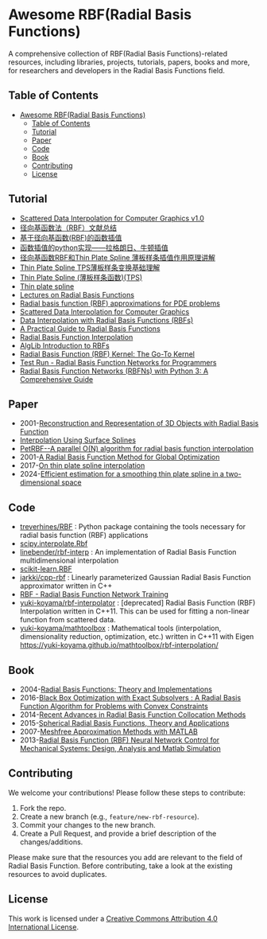 # Awesome RBF(Radial Basis Functions)

A comprehensive collection of  RBF(Radial Basis Functions)-related resources, including libraries, projects, tutorials, papers, books and more, for researchers and developers in the Radial Basis Functions field.



## Table of Contents

- [Awesome RBF(Radial Basis Functions)](#awesome-radial-basis-functions)
  - [Table of Contents](#table-of-contents)
  - [Tutorial](#tutorial)
  - [Paper](#paper)
  - [Code](#code)
  - [Book](#book)
  - [Contributing](#contributing)
  - [License](#license)


## Tutorial

- [Scattered Data Interpolation for Computer Graphics v1.0](http://www.scribblethink.org/Courses/ScatteredInterpolation/scatteredinterpcoursenotes.pdf)
- [径向基函数法（RBF）文献总结](https://www.cnblogs.com/xuruilong100/p/17893376.html)
- [基于径向基函数(RBF)的函数插值](https://zfoox.blog.csdn.net/article/details/105670892)
- [函数插值的python实现——拉格朗日、牛顿插值](https://blog.csdn.net/xfijun/article/details/108082019)
- [径向基函数RBF和Thin Plate Spline 薄板样条插值作用原理讲解](https://blog.csdn.net/ykn37/article/details/132783841)
- [Thin Plate Spline TPS薄板样条变换基础理解](https://blog.csdn.net/c0ldHEart/article/details/121336266)
- [Thin Plate Spline (薄板样条函数)(TPS)](https://www.cnblogs.com/mysunnyday/archive/2011/08/27/2155375.html)
- [Thin plate spline](https://www.wikiwand.com/en/Thin_plate_spline)
- [Lectures on Radial Basis Functions](https://www.math.unipd.it/~demarchi/RBF/LectureNotes.pdf#page=47.74)
- [Radial basis function (RBF) approximations for PDE problems](https://www2.it.uu.se/itwiki.php?page=about_us/divisions/scientific_computing/project/rbf&action=browse)
- [Scattered Data Interpolation for Computer Graphics](http://scribblethink.org/Courses/ScatteredInterpolation/scatteredinterpcoursenotes.pdf)
- [Data Interpolation with Radial Basis Functions (RBFs)](https://shihchinw.github.io/2018/10/data-interpolation-with-radial-basis-functions-rbfs.html)
- [A Practical Guide to Radial Basis Functions](https://num.math.uni-goettingen.de/schaback/teaching/sc.pdf)
- [Radial Basis Function Interpolation](https://core.ac.uk/download/pdf/37320748.pdf)
- [AlgLib Introduction to RBFs](https://www.alglib.net/interpolation/introductiontorbfs.php)
- [Radial Basis Function (RBF) Kernel: The Go-To Kernel](https://towardsdatascience.com/radial-basis-function-rbf-kernel-the-go-to-kernel-acf0d22c798a)
- [Test Run - Radial Basis Function Networks for Programmers](https://learn.microsoft.com/en-us/archive/msdn-magazine/2013/october/test-run-radial-basis-function-networks-for-programmers)
- [Radial Basis Function Networks (RBFNs) with Python 3: A Comprehensive Guide](https://innovationyourself.com/radial-basis-function-networks-rbfn/)

## Paper

- 2001-[Reconstruction and Representation of 3D Objects with Radial Basis Function](https://www.cs.jhu.edu/~misha/Fall05/Papers/carr01.pdf)
- [Interpolation Using Surface Splines](https://sci-hub.se/10.2514/3.44330)
- [PetRBF--A parallel O(N) algorithm for radial basis function interpolation](https://arxiv.org/abs/0909.5413)
- 2001-[A Radial Basis Function Method for Global Optimization](https://link.springer.com/article/10.1023/A:1011255519438)
- 2017-[On thin plate spline interpolation](https://arxiv.org/pdf/1705.05178)
- 2024-[Efficient estimation for a smoothing thin plate spline in a two-dimensional space](https://arxiv.org/pdf/2404.01902)

## Code

- [treverhines/RBF](https://github.com/treverhines/RBF) : Python package containing the tools necessary for radial basis function (RBF) applications
- [scipy.interpolate.Rbf](https://docs.scipy.org/doc/scipy/reference/generated/scipy.interpolate.Rbf.html)
- [linebender/rbf-interp](https://github.com/linebender/rbf-interp) : An implementation of Radial Basis Function multidimensional interpolation
- [scikit-learn.RBF](https://scikit-learn.org/stable/modules/generated/sklearn.gaussian_process.kernels.RBF.html)
- [jarkki/cpp-rbf](https://github.com/jarkki/cpp-rbf) : Linearly parameterized Gaussian Radial Basis Function approximator written in C++
- [RBF - Radial Basis Function Network Training](https://borgelt.net/rbf.html)
- [yuki-koyama/rbf-interpolator](https://github.com/yuki-koyama/rbf-interpolator) : [deprecated] Radial Basis Function (RBF) Interpolation written in C++11. This can be used for fitting a non-linear function from scattered data.
- [yuki-koyama/mathtoolbox](https://github.com/yuki-koyama/mathtoolbox) : Mathematical tools (interpolation, dimensionality reduction, optimization, etc.) written in C++11 with Eigen  https://yuki-koyama.github.io/mathtoolbox/rbf-interpolation/



## Book

- 2004-[Radial Basis Functions: Theory and Implementations](https://zh.singlelogin.re/book/764092/ea95c0/radial-basis-functions-theory-and-implementations.html)
- 2016-[Black Box Optimization with Exact Subsolvers : A Radial Basis Function Algorithm for Problems with Convex Constraints](https://dokumen.pub/black-box-optimization-with-exact-subsolvers-a-radial-basis-function-algorithm-for-problems-with-convex-constraints-1nbsped-9783832591465-9783832543297.html)
- 2014-[Recent Advances in Radial Basis Function Collocation Methods](https://zh.singlelogin.re/book/2261516/6e2ea0/recent-advances-in-radial-basis-function-collocation-methods.html)
- 2015-[Spherical Radial Basis Functions, Theory and Applications](https://zh.singlelogin.re/book/2570601/b4e016/spherical-radial-basis-functions-theory-and-applications.html)
- 2007-[Meshfree Approximation Methods with MATLAB](https://zh.singlelogin.re/book/2472384/d21510/meshfree-approximation-methods-with-matlab.html)
- 2013-[Radial Basis Function (RBF) Neural Network Control for Mechanical Systems: Design, Analysis and Matlab Simulation](https://zh.singlelogin.re/book/2115389/4c30b9/radial-basis-function-rbf-neural-network-control-for-mechanical-systems-design-analysis-and-matl.html)


## Contributing

We welcome your contributions! Please follow these steps to contribute:

1. Fork the repo.
2. Create a new branch (e.g., `feature/new-rbf-resource`).
3. Commit your changes to the new branch.
4. Create a Pull Request, and provide a brief description of the changes/additions.

Please make sure that the resources you add are relevant to the field of Radial Basis Function. Before contributing, take a look at the existing resources to avoid duplicates.

## License

This work is licensed under a [Creative Commons Attribution 4.0 International License](https://creativecommons.org/licenses/by/4.0/).
